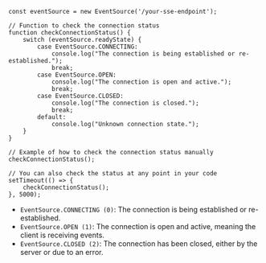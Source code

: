 
```
const eventSource = new EventSource('/your-sse-endpoint');  
  
// Function to check the connection status  
function checkConnectionStatus() {  
    switch (eventSource.readyState) {  
        case EventSource.CONNECTING:  
            console.log("The connection is being established or re-established.");  
            break;  
        case EventSource.OPEN:  
            console.log("The connection is open and active.");  
            break;  
        case EventSource.CLOSED:  
            console.log("The connection is closed.");  
            break;  
        default:  
            console.log("Unknown connection state.");  
    }  
}  
  
// Example of how to check the connection status manually  
checkConnectionStatus();  
  
// You can also check the status at any point in your code  
setTimeout(() => {  
    checkConnectionStatus();  
}, 5000);
```


- `EventSource.CONNECTING (0)`: The connection is being established or re-established.
- `EventSource.OPEN (1)`: The connection is open and active, meaning the client is receiving events.
- `EventSource.CLOSED (2)`: The connection has been closed, either by the server or due to an error.